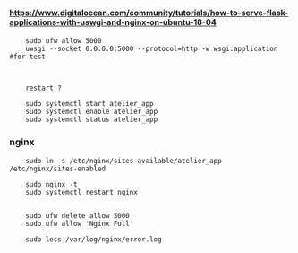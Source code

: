 #### https://www.digitalocean.com/community/tutorials/how-to-serve-flask-applications-with-uswgi-and-nginx-on-ubuntu-18-04
        sudo ufw allow 5000
        uwsgi --socket 0.0.0.0:5000 --protocol=http -w wsgi:application #for test



        restart ?

        sudo systemctl start atelier_app
        sudo systemctl enable atelier_app
        sudo systemctl status atelier_app

### nginx

        sudo ln -s /etc/nginx/sites-available/atelier_app /etc/nginx/sites-enabled

        sudo nginx -t
        sudo systemctl restart nginx


        sudo ufw delete allow 5000
        sudo ufw allow 'Nginx Full'

        sudo less /var/log/nginx/error.log
